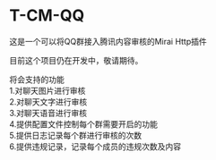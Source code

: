 # T-CM-QQ
这是一个可以将QQ群接入腾讯内容审核的Mirai Http插件

目前这个项目仍在开发中，敬请期待。

将会支持的功能  
  1.对聊天图片进行审核  
  2.对聊天文字进行审核  
  3.对聊天语音进行审核  
  4.提供配置文件控制每个群需要开启的功能  
  5.提供日志记录每个群进行审核的次数  
  6.提供违规记录，记录每个成员的违规次数及内容  
